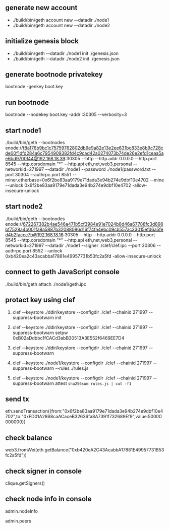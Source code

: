 ## generate new account
- ./build/bin/geth account new --datadir ./node1 
- ./build/bin/geth account new --datadir ./node2 
## initialize genesis block
- ./build/bin/geth --datadir ./node1 init ./genesis.json   
- ./build/bin/geth --datadir ./node2 init ./genesis.json   


## generate bootnode privatekey
bootnode -genkey boot.key

## run bootnode
bootnode --nodekey boot.key -addr :30305 --verbosity=3



## start node1
 ./build/bin/geth --bootnodes enode://f8a176b9bc1c75759762802db9e9a82e13e2ee631bc833e8b9c728cde00f1dfd284a6c7954909382fd4c9cad42a0274073b74de26e2efd1ceaa5ae6bd9700f44@192.168.18.39:30305 --http --http.addr 0.0.0.0 --http.port 8545 --http.corsdomain "*" --http.api eth,net,web3,personal --networkid=271997 --datadir ./node1 --password ./node1/password.txt --port 30304  --authrpc.port 8551 --miner.etherbase=0x6f2be83aa9179e71dada3e94b274e9dbf10e4702 --mine --unlock 0x6f2be83aa9179e71dada3e94b274e9dbf10e4702 -allow-insecure-unlock 



## start node2
 ./build/bin/geth --bootnodes enode://672267382b4ae546a471b5cf3984e91e7024b8d46a67788fc3d898bf7528a4b001fa9a5887b32088086d16f74fa4ebc09cb557ac33015efd6a5fed4b2faccc7b@192.168.18.16:30305 --http --http.addr 0.0.0.0 --http.port 8545 --http.corsdomain "*" --http.api eth,net,web3,personal --networkid=271997 --datadir ./node1 --signer ./clef/clef.ipc --port 30306  --authrpc.port 8552 --unlock 0xb420ea2c43acabba17881e49957731b53fc2a5fd -allow-insecure-unlock

## connect to geth JavaScript console
./build/bin/geth attach ./node1/geth.ipc      




## protact key using clef

1. clef --keystore ./ddir/keystore --configdir ./clef --chainid 271997 --suppress-bootwarn init

2. clef --keystore ./ddir/keystore --configdir ./clef --chainid 271997 --suppress-bootwarn setpw 0xB02aDdbbc1fCACd3abB30513A3E552f6469EE7D4   

3. clef --keystore ./ddir/keystore --configdir ./clef --chainid 271997 --suppress-bootwarn
4. clef --keystore ./node1/keystore --configdir ./clef --chainid 271997 --suppress-bootwarn --rules ./rules.js
5.  clef --keystore ./node1/keystore --configdir ./clef --chainid 271997 --suppress-bootwarn  attest  `sha256sum rules.js | cut -f1`



## send tx
eth.sendTransaction({from:"0x6f2be83aa9179e71dada3e94b274e9dbf10e4702",to:"0xFD01A2868caACaceB32636fa8A7391f732689Ef9",value:50000000000})
## check balance
web3.fromWei(eth.getBalance("0xb420eA2C43AcabbA17881E49957731B53fc2a5fd"))




## check signer in console
clique.getSigners()

## check node info in console
admin.nodeInfo

admin.peers